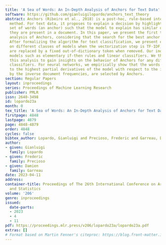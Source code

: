 ```yaml
---
title: 'A Sea of Words: An In-Depth Analysis of Anchors for Text Data'
software: https://github.com/gianluigilopardo/anchors_text_theory
abstract: Anchors (Ribeiro et al., 2018) is a post-hoc, rule-based interpretability
  method. For text data, it proposes to explain a decision by highlighting a small
  set of words (an anchor) such that the model to explain has similar outputs when
  they are present in a document. In this paper, we present the first theoretical
  analysis of Anchors, considering that the search for the best anchor is exhaustive.
  After formalizing the algorithm for text classification, we present explicit results
  on different classes of models when the vectorization step is TF-IDF, and words
  are replaced by a fixed out-of-dictionary token when removed. Our inquiry covers
  models such as elementary if-then rules and linear classifiers. We then leverage
  this analysis to gain insights on the behavior of Anchors for any differentiable
  classifiers. For neural networks, we empirically show that the words corresponding
  to the highest partial derivatives of the model with respect to the input, reweighted
  by the inverse document frequencies, are selected by Anchors.
section: Regular Papers
layout: inproceedings
series: Proceedings of Machine Learning Research
publisher: PMLR
issn: 2640-3498
id: lopardo23a
month: 0
tex_title: 'A Sea of Words: An In-Depth Analysis of Anchors for Text Data'
firstpage: 4848
lastpage: 4879
page: 4848-4879
order: 4848
cycles: false
bibtex_author: Lopardo, Gianluigi and Precioso, Frederic and Garreau, Damien
author:
- given: Gianluigi
  family: Lopardo
- given: Frederic
  family: Precioso
- given: Damien
  family: Garreau
date: 2023-04-11
address:
container-title: Proceedings of The 26th International Conference on Artificial Intelligence
  and Statistics
volume: '206'
genre: inproceedings
issued:
  date-parts:
  - 2023
  - 4
  - 11
pdf: https://proceedings.mlr.press/v206/lopardo23a/lopardo23a.pdf
extras: []
# Format based on Martin Fenner's citeproc: https://blog.front-matter.io/posts/citeproc-yaml-for-bibliographies/
---
```


